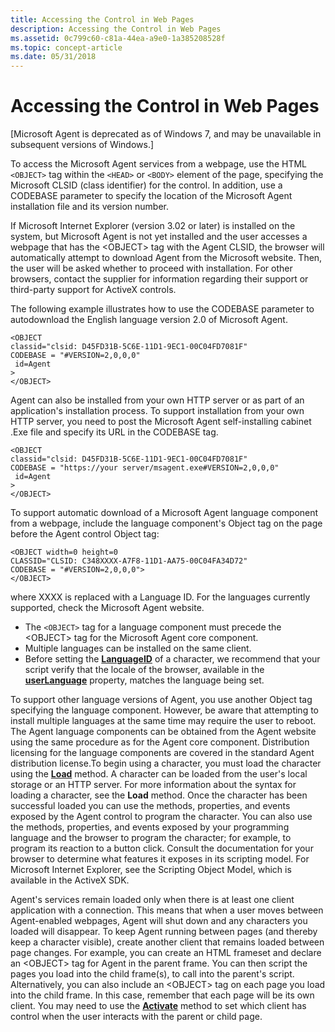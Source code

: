 ```yaml
---
title: Accessing the Control in Web Pages
description: Accessing the Control in Web Pages
ms.assetid: 0c799c60-c81a-44ea-a9e0-1a385208528f
ms.topic: concept-article
ms.date: 05/31/2018
---
```


# Accessing the Control in Web Pages

\[Microsoft Agent is deprecated as of Windows 7, and may be unavailable in subsequent versions of Windows.\]

To access the Microsoft Agent services from a webpage, use the HTML `<OBJECT>` tag within the `<HEAD>` or `<BODY>` element of the page, specifying the Microsoft CLSID (class identifier) for the control. In addition, use a CODEBASE parameter to specify the location of the Microsoft Agent installation file and its version number.

If Microsoft Internet Explorer (version 3.02 or later) is installed on the system, but Microsoft Agent is not yet installed and the user accesses a webpage that has the &lt;OBJECT&gt; tag with the Agent CLSID, the browser will automatically attempt to download Agent from the Microsoft website. Then, the user will be asked whether to proceed with installation. For other browsers, contact the supplier for information regarding their support or third-party support for ActiveX controls.

The following example illustrates how to use the CODEBASE parameter to autodownload the English language version 2.0 of Microsoft Agent.

``` syntax
<OBJECT
classid="clsid: D45FD31B-5C6E-11D1-9EC1-00C04FD7081F"
CODEBASE = "#VERSION=2,0,0,0"
 id=Agent
>
</OBJECT>
```

Agent can also be installed from your own HTTP server or as part of an application's installation process. To support installation from your own HTTP server, you need to post the Microsoft Agent self-installing cabinet .Exe file and specify its URL in the CODEBASE tag.

``` syntax
<OBJECT
classid="clsid: D45FD31B-5C6E-11D1-9EC1-00C04FD7081F"
CODEBASE = "https://your server/msagent.exe#VERSION=2,0,0,0"
 id=Agent
>
</OBJECT>
```

To support automatic download of a Microsoft Agent language component from a webpage, include the language component's Object tag on the page before the Agent control Object tag:

``` syntax
<OBJECT width=0 height=0
CLASSID="CLSID: C348XXXX-A7F8-11D1-AA75-00C04FA34D72"
CODEBASE = "#VERSION=2,0,0,0">
</OBJECT>
```

where XXXX is replaced with a Language ID. For the languages currently supported, check the Microsoft Agent website.

-   The `<OBJECT>` tag for a language component must precede the &lt;OBJECT&gt; tag for the Microsoft Agent core component.
-   Multiple languages can be installed on the same client.
-   Before setting the [**LanguageID**](https://www.bing.com/search?q=**LanguageID**) of a character, we recommend that your script verify that the locale of the browser, available in the [**userLanguage**](https://www.bing.com/search?q=**userLanguage**) property, matches the language being set.

To support other language versions of Agent, you use another Object tag specifying the language component. However, be aware that attempting to install multiple languages at the same time may require the user to reboot. The Agent language components can be obtained from the Agent website using the same procedure as for the Agent core component. Distribution licensing for the language components are covered in the standard Agent distribution license.To begin using a character, you must load the character using the [**Load**](/previous-versions/visualstudio/foxpro/h1tx7zt1(v=vs.71)) method. A character can be loaded from the user's local storage or an HTTP server. For more information about the syntax for loading a character, see the **Load** method. Once the character has been successful loaded you can use the methods, properties, and events exposed by the Agent control to program the character. You can also use the methods, properties, and events exposed by your programming language and the browser to program the character; for example, to program its reaction to a button click. Consult the documentation for your browser to determine what features it exposes in its scripting model. For Microsoft Internet Explorer, see the Scripting Object Model, which is available in the ActiveX SDK.

Agent's services remain loaded only when there is at least one client application with a connection. This means that when a user moves between Agent-enabled webpages, Agent will shut down and any characters you loaded will disappear. To keep Agent running between pages (and thereby keep a character visible), create another client that remains loaded between page changes. For example, you can create an HTML frameset and declare an &lt;OBJECT&gt; tag for Agent in the parent frame. You can then script the pages you load into the child frame(s), to call into the parent's script. Alternatively, you can also include an &lt;OBJECT&gt; tag on each page you load into the child frame. In this case, remember that each page will be its own client. You may need to use the [**Activate**](/previous-versions/visualstudio/foxpro/01ayxx68(v=vs.71)) method to set which client has control when the user interacts with the parent or child page.

 

 
